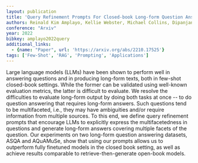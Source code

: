 ```yaml
---
layout: publication
title: 'Query Refinement Prompts For Closed-book Long-form Question Answering'
authors: Reinald Kim Amplayo, Kellie Webster, Michael Collins, Dipanjan Das, Shashi Narayan
conference: "Arxiv"
year: 2022
bibkey: amplayo2022query
additional_links:
  - {name: "Paper", url: 'https://arxiv.org/abs/2210.17525'}
tags: ['Few-Shot', 'RAG', 'Prompting', 'Applications']
---
```

Large language models (LLMs) have been shown to perform well in answering
questions and in producing long-form texts, both in few-shot closed-book
settings. While the former can be validated using well-known evaluation
metrics, the latter is difficult to evaluate. We resolve the difficulties to
evaluate long-form output by doing both tasks at once -- to do question
answering that requires long-form answers. Such questions tend to be
multifaceted, i.e., they may have ambiguities and/or require information from
multiple sources. To this end, we define query refinement prompts that
encourage LLMs to explicitly express the multifacetedness in questions and
generate long-form answers covering multiple facets of the question. Our
experiments on two long-form question answering datasets, ASQA and AQuAMuSe,
show that using our prompts allows us to outperform fully finetuned models in
the closed book setting, as well as achieve results comparable to
retrieve-then-generate open-book models.
